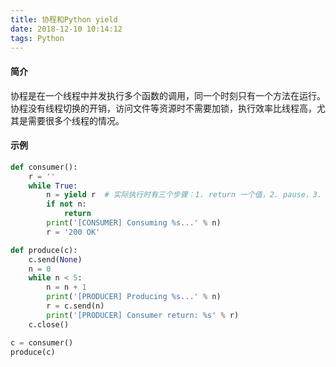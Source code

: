 ```yaml
---
title: 协程和Python yield
date: 2018-12-10 10:14:12
tags: Python
---
```

#### 简介
协程是在一个线程中并发执行多个函数的调用，同一个时刻只有一个方法在运行。
协程没有线程切换的开销，访问文件等资源时不需要加锁，执行效率比线程高，尤其是需要很多个线程的情况。

#### 示例
```python
def consumer():
    r = ''
    while True:
        n = yield r  # 实际执行时有三个步骤：1. return 一个值，2. pause，3. 赋值给n  通过send方式调用，赋值给n的时候实际是将send的参数赋值给了n
        if not n:
            return
        print('[CONSUMER] Consuming %s...' % n)
        r = '200 OK'

def produce(c):
    c.send(None)
    n = 0
    while n < 5:
        n = n + 1
        print('[PRODUCER] Producing %s...' % n)
        r = c.send(n)
        print('[PRODUCER] Consumer return: %s' % r)
    c.close()

c = consumer()
produce(c)
```